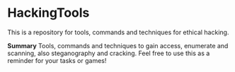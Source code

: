 # HackingTools
This is a repository for tools, commands and techniques for ethical hacking.

**Summary**
Tools, commands and techniques to gain access, enumerate and scanning, also steganography and cracking. Feel free to use this as a reminder for your tasks or games!
